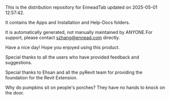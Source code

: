 This is the distribution repository for EnneadTab updated on 2025-05-01 12:57:42.

It contains the Apps and Installation and Help-Docs folders.

It is automatically generated, not manually maintained by ANYONE.For support, please contact szhang@ennead.com directly.

Have a nice day! Hope you enjoyed using this product.

Special thanks to all the users who have provided feedback and suggestions.

Special thanks to Ehsan and all the pyRevit team for providing the foundation for the Revit Extension.






Why do pumpkins sit on people's porches?    They have no hands to knock on the door.